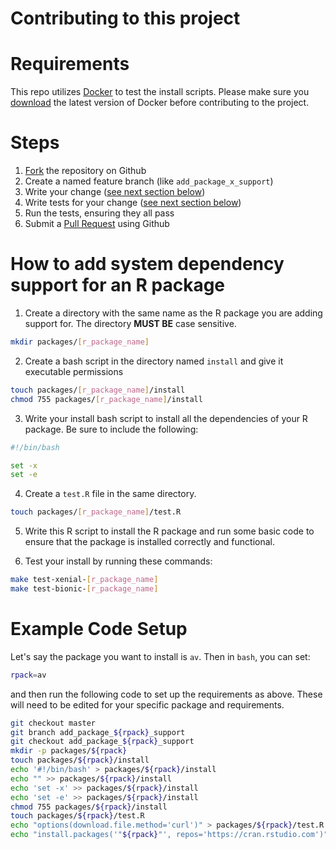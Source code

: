 Contributing to this project
============================

Requirements
============
This repo utilizes [Docker](https://www.docker.com/) to test the install scripts. Please make sure you
[download](https://docs.docker.com/engine/installation/) the latest version of Docker before contributing to the project.

Steps
=====
1. [Fork](https://help.github.com/articles/fork-a-repo) the repository on Github
2. Create a named feature branch (like `add_package_x_support`)
3. Write your change ([see next section below](https://github.com/rstudio/shinyapps-package-dependencies/blob/master/CONTRIBUTING.md#how-to-add-system-dependency-support-for-an-r-package))
4. Write tests for your change ([see next section below](https://github.com/rstudio/shinyapps-package-dependencies/blob/master/CONTRIBUTING.md#how-to-add-system-dependency-support-for-an-r-package))
5. Run the tests, ensuring they all pass
6. Submit a [Pull Request](https://help.github.com/articles/creating-a-pull-request) using Github

How to add system dependency support for an R package
=====================================================

1. Create a directory with the same name as the R package you are adding support for. The directory **MUST BE** case sensitive.

```bash
mkdir packages/[r_package_name]
```

2. Create a bash script in the directory named `install` and give it executable permissions

```bash
touch packages/[r_package_name]/install
chmod 755 packages/[r_package_name]/install
```

3. Write your install bash script to install all the dependencies of your R package.  Be sure to include the following:

```bash
#!/bin/bash

set -x
set -e
```

4. Create a `test.R` file in the same directory.

```bash
touch packages/[r_package_name]/test.R
```

5. Write this R script to install the R package and run some basic code to ensure that the package is installed correctly and functional.

4. Test your install by running these commands:

```bash
make test-xenial-[r_package_name]
make test-bionic-[r_package_name]
```

Example Code Setup
==================
Let's say the package you want to install is `av`.  Then in `bash`, you can set:

```bash
rpack=av
```

and then run the following code to set up the requirements as above.  These will need to be edited for your specific package and requirements.

```bash
git checkout master
git branch add_package_${rpack}_support
git checkout add_package_${rpack}_support
mkdir -p packages/${rpack}
touch packages/${rpack}/install
echo '#!/bin/bash' > packages/${rpack}/install
echo "" >> packages/${rpack}/install
echo 'set -x' >> packages/${rpack}/install
echo 'set -e' >> packages/${rpack}/install
chmod 755 packages/${rpack}/install
touch packages/${rpack}/test.R
echo "options(download.file.method='curl')" > packages/${rpack}/test.R
echo "install.packages('"${rpack}"', repos='https://cran.rstudio.com')" >> packages/${rpack}/test.R
```
